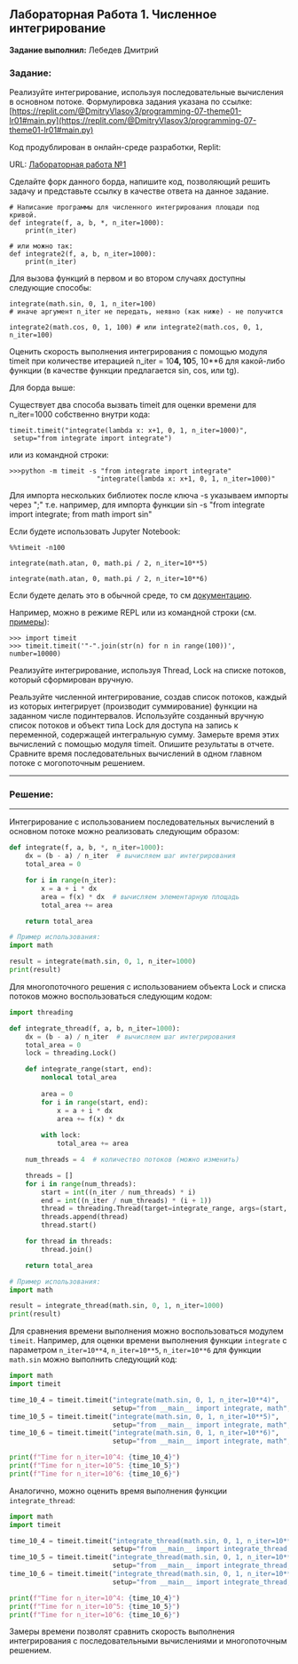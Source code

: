 ## Лабораторная Работа 1. Численное интегрирование

**Задание выполнил:** Лебедев Дмитрий

### Задание: 
Реализуйте интегрирование, используя последовательные вычисления в основном потоке.
Формулировка задания указана по ссылке: [https://replit.com/@DmitryVlasov3/programming-07-theme01-lr01#main.py](https://replit.com/@DmitryVlasov3/programming-07-theme01-lr01#main.py)

Код продублирован в онлайн-среде разработки, Replit:

URL: [Лабораторная работа №1](https://replit.com/@Dm1trylbdv/LR01)

Сделайте форк данного борда, напишите код, позволяющий решить задачу и представьте ссылку в качестве ответа на данное задание.
~~~
# Написание программы для численного интегрирования площади под кривой.
def integrate(f, a, b, *, n_iter=1000):
    print(n_iter)

# или можно так:
def integrate2(f, a, b, n_iter=1000):
    print(n_iter)
~~~

Для вызова функций в первом и во втором случаях доступны следующие способы:

~~~
integrate(math.sin, 0, 1, n_iter=100) 
# иначе аргумент n_iter не передать, неявно (как ниже) - не получится
~~~
~~~
integrate2(math.cos, 0, 1, 100) # или integrate2(math.cos, 0, 1, n_iter=100)
~~~
Оценить скорость выполнения интегрирования с помощью модуля timeit при количестве итерацией n_iter = 10**4, 10**5, 10**6 для какой-либо функции (в качестве функции предлагается sin, cos, или tg).

Для борда выше:

Существует два способа вызвать timeit для оценки времени для n_iter=1000 собственно внутри кода:
~~~
timeit.timeit("integrate(lambda x: x+1, 0, 1, n_iter=1000)",
 setup="from integrate import integrate")
~~~
или из командной строки:
~~~
>>>python -m timeit -s "from integrate import integrate" 
                      "integrate(lambda x: x+1, 0, 1, n_iter=1000)"
~~~
Для импорта нескольких библиотек после ключа -s указываем импорты через ";" т.е. например, для импорта функции sin -s "from integrate import integrate; from math import sin"

Если будете использовать Jupyter Notebook:
~~~
%%timeit -n100

integrate(math.atan, 0, math.pi / 2, n_iter=10**5)

integrate(math.atan, 0, math.pi / 2, n_iter=10**6)
~~~
Если будете делать это в обычной среде, то см [документацию](https://docs.python.org/3/library/timeit.html#python-interface). 

Например, можно в режиме REPL или из командной строки (см. [примеры](https://docs.python.org/3/library/timeit.html#examples)):
~~~
>>> import timeit
>>> timeit.timeit('"-".join(str(n) for n in range(100))', number=10000)
~~~
Реализуйте интегрирование, используя Thread, Lock на списке потоков, который сформирован вручную.

Реальзуйте численной интегрирование, создав список потоков, каждый из которых интегрирует (производит суммирование) функции на заданном числе подинтервалов. Используйте созданный вручную список потоков и объект типа Lock для доступа на запись к переменной, содержащей интегральную сумму. Замерьте время этих вычислений с помощью модуля timeit.
Опишите результаты в отчете. Сравните время последовательных вычислений в одном главном потоке с могопоточным решением.


___________________________________________
### Решение:
___________________________________________
Интегрирование с использованием последовательных вычислений в основном потоке можно реализовать следующим образом:

```python
def integrate(f, a, b, *, n_iter=1000):
    dx = (b - a) / n_iter  # вычисляем шаг интегрирования
    total_area = 0

    for i in range(n_iter):
        x = a + i * dx
        area = f(x) * dx  # вычисляем элементарную площадь
        total_area += area

    return total_area

# Пример использования:
import math

result = integrate(math.sin, 0, 1, n_iter=1000)
print(result)
```

Для многопоточного решения с использованием объекта Lock и списка потоков можно воспользоваться следующим кодом:

```python
import threading

def integrate_thread(f, a, b, n_iter=1000):
    dx = (b - a) / n_iter  # вычисляем шаг интегрирования
    total_area = 0
    lock = threading.Lock()

    def integrate_range(start, end):
        nonlocal total_area
        
        area = 0
        for i in range(start, end):
            x = a + i * dx
            area += f(x) * dx
        
        with lock:
            total_area += area

    num_threads = 4  # количество потоков (можно изменить)

    threads = []
    for i in range(num_threads):
        start = int((n_iter / num_threads) * i)
        end = int((n_iter / num_threads) * (i + 1))
        thread = threading.Thread(target=integrate_range, args=(start, end))
        threads.append(thread)
        thread.start()

    for thread in threads:
        thread.join()

    return total_area

# Пример использования:
import math

result = integrate_thread(math.sin, 0, 1, n_iter=1000)
print(result)
```

Для сравнения времени выполнения можно воспользоваться модулем `timeit`. Например, для оценки времени выполнения функции `integrate` с параметром `n_iter=10**4`, `n_iter=10**5`, `n_iter=10**6` для функции `math.sin` можно выполнить следующий код:

```python
import math
import timeit

time_10_4 = timeit.timeit("integrate(math.sin, 0, 1, n_iter=10**4)",
                          setup="from __main__ import integrate, math", number=10)
time_10_5 = timeit.timeit("integrate(math.sin, 0, 1, n_iter=10**5)",
                          setup="from __main__ import integrate, math", number=10)
time_10_6 = timeit.timeit("integrate(math.sin, 0, 1, n_iter=10**6)",
                          setup="from __main__ import integrate, math", number=10)

print(f"Time for n_iter=10^4: {time_10_4}")
print(f"Time for n_iter=10^5: {time_10_5}")
print(f"Time for n_iter=10^6: {time_10_6}")
```

Аналогично, можно оценить время выполнения функции `integrate_thread`:

```python
import math
import timeit

time_10_4 = timeit.timeit("integrate_thread(math.sin, 0, 1, n_iter=10**4)",
                          setup="from __main__ import integrate_thread, math", number=10)
time_10_5 = timeit.timeit("integrate_thread(math.sin, 0, 1, n_iter=10**5)",
                          setup="from __main__ import integrate_thread, math", number=10)
time_10_6 = timeit.timeit("integrate_thread(math.sin, 0, 1, n_iter=10**6)",
                          setup="from __main__ import integrate_thread, math", number=10)

print(f"Time for n_iter=10^4: {time_10_4}")
print(f"Time for n_iter=10^5: {time_10_5}")
print(f"Time for n_iter=10^6: {time_10_6}")
```

Замеры времени позволят сравнить скорость выполнения интегрирования с последовательными вычислениями и многопоточным решением.
